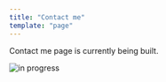 ```yaml
---
title: "Contact me"
template: "page"
---
```


Contact me page is currently being built.

![in progress](https://cdn.pixabay.com/photo/2015/10/01/11/30/site-966888_960_720.png)